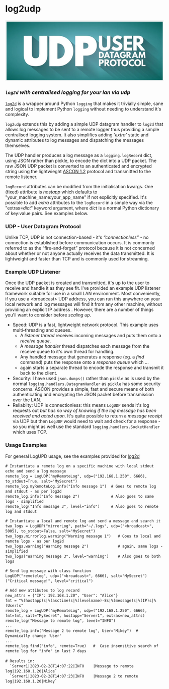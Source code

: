 # **log2udp**
<p align="center">
    <img src="assets/UDPglyph.png">
</p>

### _`log2d` with centralised logging for your lan via udp_

[`log2d`](https://github.com/PFython/log2d) is a wrapper around Python `logging` that makes it trivially simple, sane and logical to implement Python `logging` without needing to understand it's complexity.

`log2udp` extends this by adding a simple UDP datagram handler to `log2d` that allows log messages to be sent to a remote logger thus providing a simple centralised logging system. It also simplifies adding *'extra'* static and dynamic attributes to log messages and dispatching the messages themselves.

The UDP handler produces a log message as a `logging.logRecord` dict, using JSON rather than pickle, to encode the dict into a UDP packet. The raw JSON UDP packet is converted to an authenticated and encrypted string using the lightwieght [ASCON 1.2](https://github.com/meichlseder/pyascon) protocol and transmitted to the remote listener.

`logRecord` attributes can be modified from the initialisation kwargs. One (fixed) attribute is *hostapp* which defaults to "your_machine_name:your_app_name" if not explicitly specified.  It's possible to add *extra* attributes to the `logRecord` in a simple way via the "extras=_dict_" keyword argument, where _dict_ is a normal Python dictionary of key:value pairs.  See examples below.

### **UDP - User Datagram Protocol**
Unlike TCP, UDP is not connection-based - it's _“connectionless”_ - no connection is established before communication occurs. It is commonly referred to as the “fire-and-forget” protocol because it is not concerned about whether or not anyone actually receives the data transmitted. It is lightweight and faster than TCP and is commonly used for streaming.

### **Example UDP Listener**
Once the UDP packet is created and transmitted, it's up to the user to receive and handle it as they see fit.  I've provided an example UDP listener framework suitable for use in a small LAN environment. Most conveniently, if you use a \<broadcast\> UDP address, you can run this anywhere on your local network and log messages will find it from any other machine, without providing an explicit IP address . However, there are a number of things you'll want to consider before *scaling up*.
* Speed: UDP is a fast, lightweight network protocol.  This example uses multi-threading and queues.  
  - A *listener thread* receives incoming messages and puts them onto a *receive queue*. 
  - A *message handler* thread dispatches each message from the receive queue to it's own thread for handling.  
  - Any handled message that generates a response (eg. a *find* command) puts the response onto a *response queue* which ...
  - again starts a separate thread to encode the response and transmit it back to the client.
* Security: I have used `json.dumps()` rather than `pickle` as is used by the normal `logging.handlers.DatagramHandler` as `pickle` has some security concerns.  ASCON provides a simple, fast and secure means of both authenticating and encrypting the JSON packet before transmission over the LAN.
* Reliabilty: UDP is connectionless: this means `LogUDP` sends it's log requests out *but has no way of knowing if the log message has been received and acted upon*.  It's quite possible to return a *message receipt* via UDP but then `LogUDP` would need to wait and check for a response - so you might as well use the standard `logging.handlers.SocketHandler` which uses TCP.
    
### **Usage Examples**
For general LogUPD usage, see the examples provided for [log2d](https://github.com/PFython/log2d#cookbook)
```
# Instantiate a remote log on a specific machine with local stdout echo and send a log message
remote_log = LogUDP("myRemoteLog", udp=("192.168.1.250", 6666), to_stdout=True, salt="MySecret")
remote_log.myRemoteLog.info("Info message 1")  # Goes to remote log and stdout - as per log2d
remote_log.info("Info message 2")              # Also goes to same logs - simplified
remote_log("Info message 3", level="info")     # Also goes to remote log and stdout
``` 
```
# Instantiate a local and remote log and send a message and search it
two_logs = LogUDP("mirrorLog", path="~/.logs", udp=("<broadcast>", 5005), to_stdout=False, salt="MySecret")
two_logs.mirrorlog.warning("Warning message 1")   # Goes to local and remote logs - as per log2d
two_logs.warning("Warning message 2")             # again, same logs - simplified
two_logs("Warning message 3", level="warning")    # Also goes to both logs
```
```
# Send log message with class function
LogUDP("remotelog", udp=("<broadcast>", 6666), salt="MySecret")("Critical message!", level="critical")
```
```
# Add new attibutes to log record
new_attrs = {"IP": 192.168.1.20", "User": "Alice"}
fmt = "%(hostapp)s|%(asctime)s|%(levelname)-8s|%(message)s|%(IP)s|%(User)s"
remote_log = LogUDP("myRemoteLog", udp=("192.168.1.250", 6666), fmt=fmt, salt="MySecret", hostapp="Server1", extras=new_attrs)
remote_log("Message to remote log", level="INFO")
...
remote_log.info("Message 2 to remote log", User="Mikey")  # Dynamically change 'User'
...
remote_log.find("info", remote=True)   #  Case insensitive search of remote log for "info" in last 7 days

# Results in:  
  `Server1|2023-02-28T14:07:22|INFO    |Message to remote log|192.168.1.20|Alice`
  `Server1|2023-02-28T14:07:23|INFO    |Message 2 to remote log|192.168.1.20|Mikey`
```
